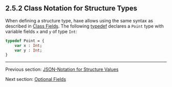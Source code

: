 ## 2.5.2 Class Notation for Structure Types

When defining a structure type, haxe allows using the same syntax as described in [Class Fields](class-field.md). The following [typedef](type-system-typedef.md) declares a `Point` type with variable fields `x` and `y` of type `Int`:

```haxe
typedef Point = {
    var x : Int;
    var y : Int;
}
```

---

Previous section: [JSON-Notation for Structure Values](types-structure-json-notation.md)

Next section: [Optional Fields](types-structure-optional-fields.md)